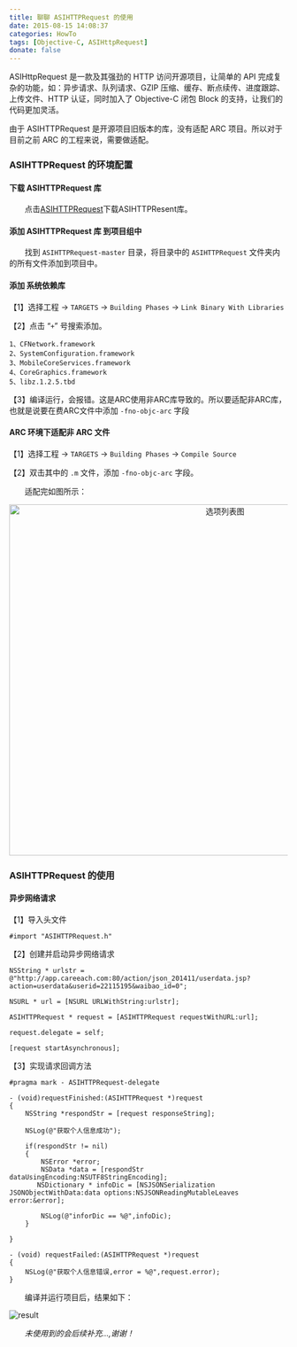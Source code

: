 ```yaml
---
title: 聊聊 ASIHTTPRequest 的使用
date: 2015-08-15 14:08:37
categories: HowTo
tags: [Objective-C, ASIHttpRequest]
donate: false
---
```


ASIHttpRequest 是一款及其强劲的 HTTP 访问开源项目，让简单的 API 完成复杂的功能，如：异步请求、队列请求、GZIP 压缩、缓存、断点续传、进度跟踪、上传文件、HTTP 认证，同时加入了 Objective-C 闭包 Block 的支持，让我们的代码更加灵活。

<!-- more -->

由于 ASIHTTPRequest 是开源项目旧版本的库，没有适配 ARC 项目。所以对于目前之前 ARC 的工程来说，需要做适配。

### ASIHTTPRequest 的环境配置

#### 下载 ASIHTTPRequest 库

　　点击[ASIHTTPRequest](https://github.com/paytronix/ASIHTTPRequest)下载ASIHTTPResent库。

#### 添加 ASIHTTPRequest 库 到项目组中

　　找到 `ASIHTTPRequest-master` 目录，将目录中的 `ASIHTTPRequest` 文件夹内的所有文件添加到项目中。

#### 添加 系统依赖库

【1】选择工程 -> `TARGETS` -> `Building Phases` -> `Link Binary With Libraries`

【2】点击 “`+`” 号搜索添加。

    1、CFNetwork.framework
    2、SystemConfiguration.framework
    3、MobileCoreServices.framework
    4、CoreGraphics.framework
    5、libz.1.2.5.tbd

【3】编译运行，会报错。这是ARC使用非ARC库导致的。所以要适配非ARC库，也就是说要在费ARC文件中添加 `-fno-objc-arc` 字段

####  ARC 环境下适配非 ARC 文件

【1】选择工程 -> `TARGETS` -> `Building Phases` -> `Compile Source`

【2】双击其中的 `.m` 文件，添加 `-fno-objc-arc` 字段。

 　　适配完如图所示：
 
<div align=center>
<img src="http://7xvffo.com1.z0.glb.clouddn.com/asihttprequest.png" width="765" height="634" alt="选项列表图"/>
</div> 
 
### ASIHTTPRequest 的使用

#### 异步网络请求

【1】导入头文件

    #import "ASIHTTPRequest.h"
    
【2】创建并启动异步网络请求

    NSString * urlstr = @"http://app.careeach.com:80/action/json_201411/userdata.jsp?action=userdata&userid=22115195&waibao_id=0";
    
    NSURL * url = [NSURL URLWithString:urlstr];
    
    ASIHTTPRequest * request = [ASIHTTPRequest requestWithURL:url];
    
    request.delegate = self;
    
    [request startAsynchronous];

【3】实现请求回调方法

    #pragma mark - ASIHTTPRequest-delegate

    - (void)requestFinished:(ASIHTTPRequest *)request
    {
        NSString *respondStr = [request responseString];
    
        NSLog(@"获取个人信息成功");
    
        if(respondStr != nil)
        {
            NSError *error;
            NSData *data = [respondStr dataUsingEncoding:NSUTF8StringEncoding];
           NSDictionary * infoDic = [NSJSONSerialization JSONObjectWithData:data options:NSJSONReadingMutableLeaves error:&error];
        
            NSLog(@"inforDic == %@",infoDic);
        }
 
    }

    - (void) requestFailed:(ASIHTTPRequest *)request
    {
        NSLog(@"获取个人信息错误,error = %@",request.error);
    }
 
　　编译并运行项目后，结果如下：

![result](http://7xvffo.com1.z0.glb.clouddn.com/asireqult.png)  
 
　　*未使用到的会后续补充...,谢谢！*



